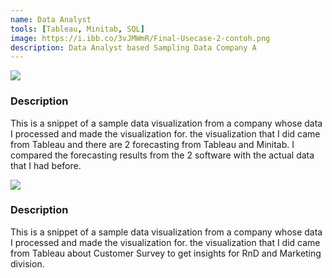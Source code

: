 ```yaml
---
name: Data Analyst
tools: [Tableau, Minitab, SQL]
image: https://i.ibb.co/3vJMWmR/Final-Usecase-2-contoh.png
description: Data Analyst based Sampling Data Company A
---
```


![](https://i.ibb.co/3vJMWmR/Final-Usecase-2-contoh.png)


### Description
This is a snippet of a sample data visualization from a company whose data I processed and made the visualization for.
the visualization that I did came from Tableau and there are 2 forecasting from Tableau and Minitab.
I compared the forecasting results from the 2 software with the actual data that I had before.



![](https://i.ibb.co/Lny581c/Dashboard-1.png)


### Description
This is a snippet of a sample data visualization from a company whose data I processed and made the visualization for.
the visualization that I did came from Tableau about Customer Survey to get insights for RnD and Marketing division.

